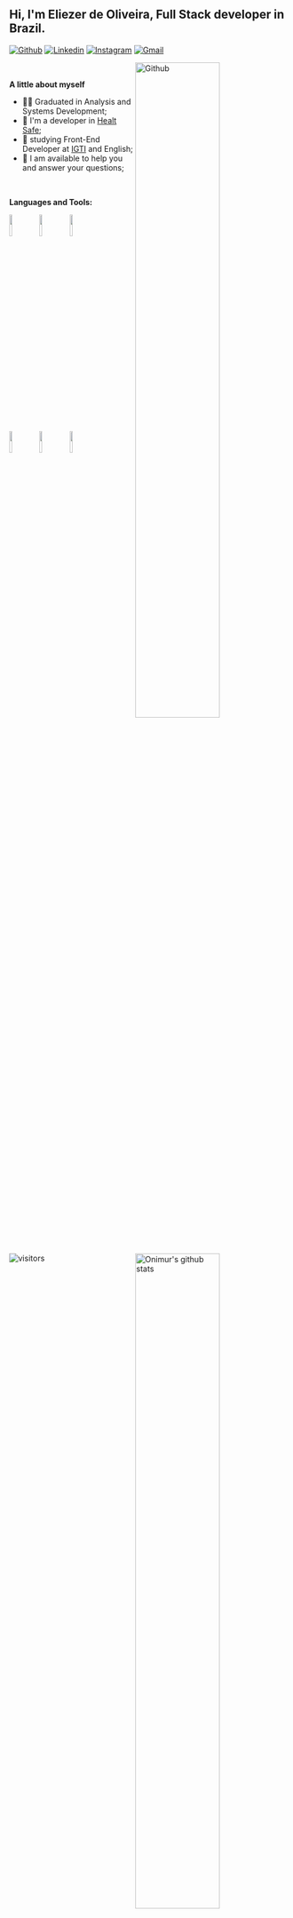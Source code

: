  ## Hi, I'm Eliezer de Oliveira, Full Stack developer in Brazil.

[![Github](https://img.shields.io/badge/-Github-000?style=flat&logo=Github&logoColor=white)](https://github.com/eliezereoc)
[![Linkedin](https://img.shields.io/badge/-LinkedIn-blue?style=flat&logo=Linkedin&logoColor=white)](https://linkedin.com/in/eliezer-oliveira-cardoso-260354165)
[![Instagram](https://img.shields.io/badge/-Instagram-c13584?style=flat&labelColor=c13584&logo=instagram&logoColor=white)](https://www.instagram.com/eliezer_oc/)
[![Gmail](https://img.shields.io/badge/-Gmail-c14438?style=flat&logo=Gmail&logoColor=white)](mailto:eliezeroc@gmail.com)


<!-- <p align="center">
    <img align="left" alt="visitors" src="https://visitor-badge.glitch.me/badge?page_id=eliezereoc.eliezereoc" />
</p>
 -->

<img width="55%" align="right" alt="Github" src="https://raw.githubusercontent.com/onimur/.github/master/.resources/git-header.svg"/> 


<br/>

**A little about myself**

- 👨‍🎓 Graduated in Analysis and Systems Development;
- 💼 I'm a developer in [Healt Safe](https://);
- 🌱 studying Front-End Developer at [IGTI](https://www.igti.com.br/) and English;
- 💬 I am available to help you and answer your questions;
<!-- - 🎓 Postgraduate specialization in Java technology; -->

<br/>

**Languages and Tools:** 
<p>
 <a href="https://github.com/eliezereoc">
  <img width="55%" align="right" alt="Onimur's github stats" src="https://github-readme-stats.vercel.app/api?username=eliezereoc&show_icons=true&hide_border=true"/>
 </a> 
 
 <code><img width="10%" src="https://www.vectorlogo.zone/logos/javascript/javascript-ar21.svg"></code> 
 <code><img width="10%" src="https://www.vectorlogo.zone/logos/npmjs/npmjs-ar21.svg"></code>
 <code><img width="10%" src="https://www.vectorlogo.zone/logos/mysql/mysql-ar21.svg"></code>
 <br/>
 <code><img width="10%" src="https://www.vectorlogo.zone/logos/firebase/firebase-ar21.svg"></code>
 <code><img width="10%" src="https://www.vectorlogo.zone/logos/git-scm/git-scm-ar21.svg"></code>
 <code><img width="10%" src="https://www.vectorlogo.zone/logos/nodejs/nodejs-ar21.svg"></code>
</p>
      
      
<p align="center" >
    <img align="left" alt="visitors" src="https://visitor-badge.glitch.me/badge?page_id=eliezereoc.eliezereoc" />
</p>


 






<!--
**eliezereoc/eliezereoc** is a ✨ _special_ ✨ repository because its `README.md` (this file) appears on your GitHub profile.

Here are some ideas to get you started:

- 🔭 I’m currently working on ...
- 🌱 I’m currently learning ...
- 👯 I’m looking to collaborate on ...
- 🤔 I’m looking for help with ...
- 💬 Ask me about ...
- 📫 How to reach me: ...
- 😄 Pronouns: ...
- ⚡ Fun fact: ...
-->
